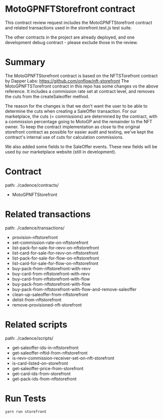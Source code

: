 # MotoGPNFTStorefront contract

This contract review request includes the MotoGPNFTStorefront contract and related transactions used in the storefront.test.js test suite.

The other contracts in the project are already deployed, and one development debug contract - please exclude those in the review.

# Summary
The MotoGPNFTStorefront contract is based on the NFTSTorefront contract by Dapper Labs: https://github.com/onflow/nft-storefront
The MotoGPNFTSTorefront contract in this repo has some changes vs the above reference. It includes a commission rate set at contract level, and removes the cuts from the createSaleoffer method. 

The reason for the changes is that we don't want the user to be able to determine the cuts when creating a SaleOffer transaction. For our marketplace, the cuts (= commissions) are determined by the contract, with a commission percentage going to MotoGP and the remainder to the NFT owner.
To keep the contract implementation as close to the original storefront contract as possible for easier audit and testing, we've kept the contract's internal use of cuts for calculation commissions.

We also added some fields to the SaleOffer events. These new fields will be used by our marketplace website (still in development).

# Contract
path: ./cadence/contracts/
* MotoGPNFTStorefront

# Related transactions
path: ./cadence/transactions/
* provision-nftstorefront
* set-commission-rate-on-nftstorefront
* list-pack-for-sale-for-revv-on-nftstorefront
* list-card-for-sale-for-revv-on-nftstorefront
* list-pack-for-sale-for-flow-on-nftstorefront
* list-card-for-sale-for-flow-on-nftstorefront
* buy-pack-from-nftstorefront-with-revv
* buy-card-from-nftstorefront-with-revv
* buy-card-from-nftstorefront-with-flow
* buy-pack-from-nftstorefront-with-flow
* buy-pack-from-nftstorefront-with-flow-and-remove-saleoffer
* clean-up-saleoffer-from-nftstorefront
* delist-from-nftstorefront
* remove-provisioned-nft-storefront

# Related scripts
path: ./cadence/scripts/
* get-saleoffer-ids-in-nftstorefront
* get-saleoffer-nftid-from-nftstorefront
* is-revv-commission-receiver-set-on-nft-storefront
* is-card-listed-on-storefront
* get-saleoffer-price-from-storefront
* get-card-ids-from-storefront
* get-pack-ids-from-nftstorefront

# Run Tests

```
yarn run storefront
```